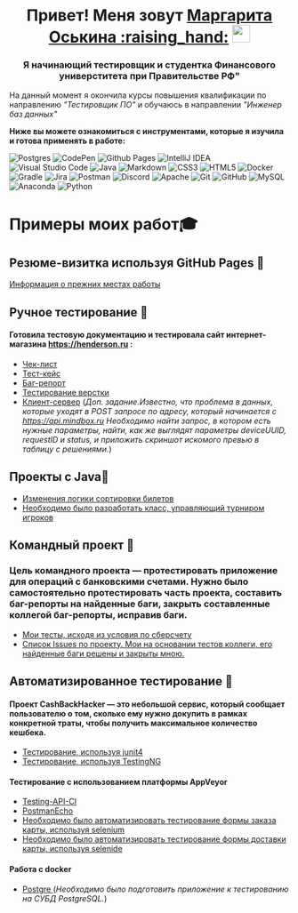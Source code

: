 <h1 align="center">Привет! Меня зовут <a href="https://daniilshat.ru/" target="_blank">Маргарита Оськина :raising_hand:</a> 
<img src="https://github.com/blackcater/blackcater/raw/main/images/Hi.gif" height="32"/></h1>
<h3 align="center">Я начинающий тестировщик и студентка Финансового универститета при Правительстве РФ"</h3>

На данный момент я окончила курсы повышения квалификации по направлению *"Тестировщик ПО"* и обучаюсь в направлении *"Инженер баз данных"*

**Ниже вы можете ознакомиться с инструментами, которые я изучила и готова применять в работе:**



![Postgres](https://img.shields.io/badge/postgres-%23316192.svg?style=for-the-badge&logo=postgresql&logoColor=white)
![CodePen](https://img.shields.io/badge/Codepen-000000?style=for-the-badge&logo=codepen&logoColor=white)
![Github Pages](https://img.shields.io/badge/github%20pages-121013?style=for-the-badge&logo=github&logoColor=white)
![IntelliJ IDEA](https://img.shields.io/badge/IntelliJIDEA-000000.svg?style=for-the-badge&logo=intellij-idea&logoColor=white)
![Visual Studio Code](https://img.shields.io/badge/Visual%20Studio%20Code-0078d7.svg?style=for-the-badge&logo=visual-studio-code&logoColor=white)
![Java](https://img.shields.io/badge/java-%23ED8B00.svg?style=for-the-badge&logo=openjdk&logoColor=white)
	![Markdown](https://img.shields.io/badge/markdown-%23000000.svg?style=for-the-badge&logo=markdown&logoColor=white)
 ![CSS3](https://img.shields.io/badge/css3-%231572B6.svg?style=for-the-badge&logo=css3&logoColor=white)
 ![HTML5](https://img.shields.io/badge/html5-%23E34F26.svg?style=for-the-badge&logo=html5&logoColor=white)
 ![Docker](https://img.shields.io/badge/docker-%230db7ed.svg?style=for-the-badge&logo=docker&logoColor=white)
 ![Gradle](https://img.shields.io/badge/Gradle-02303A.svg?style=for-the-badge&logo=Gradle&logoColor=white)
 ![Jira](https://img.shields.io/badge/jira-%230A0FFF.svg?style=for-the-badge&logo=jira&logoColor=white)
 ![Postman](https://img.shields.io/badge/Postman-FF6C37?style=for-the-badge&logo=postman&logoColor=white)
 ![Discord](https://img.shields.io/badge/Discord-%235865F2.svg?style=for-the-badge&logo=discord&logoColor=white)
 	![Apache](https://img.shields.io/badge/apache-%23D42029.svg?style=for-the-badge&logo=apache&logoColor=white)
  ![Git](https://img.shields.io/badge/git-%23F05033.svg?style=for-the-badge&logo=git&logoColor=white)
  ![GitHub](https://img.shields.io/badge/github-%23121011.svg?style=for-the-badge&logo=github&logoColor=white)
  ![MySQL](https://img.shields.io/badge/mysql-%2300f.svg?style=for-the-badge&logo=mysql&logoColor=white)
  ![Anaconda](https://img.shields.io/badge/Anaconda-%2344A833.svg?style=for-the-badge&logo=anaconda&logoColor=white)
  ![Python](https://img.shields.io/badge/python-3670A0?style=for-the-badge&logo=python&logoColor=ffdd54)



# Примеры моих работ:mortar_board:

## Резюме-визитка используя GitHub Pages  :page_facing_up:

[Информация о прежних местах работы](https://margarita2113.github.io/-/)


## Ручное тестирование :mag_right:
#### Готовила тестовую документацию и тестировала сайт интернет-магазина https://henderson.ru :

- [Чек-лист](https://docs.google.com/spreadsheets/d/1S-cqQ0sNxf561X650pQyoE9bVJB9cHDSLjkfqc343Kk/edit#gid=0)
- [Тест-кейс](https://docs.google.com/spreadsheets/d/1FsrJ5XUxggcf2hi-Zxh1UtqyXw-rYtsrVpBNXnA5-T8/edit#gid=0)
- [Баг-репорт](https://docs.google.com/spreadsheets/d/1pHDclyk9SXiOvbvChqlsru326e9E0Av6y-4Q-N9IhTo/edit#gid=0)
- [Тестирование верстки](https://docs.google.com/document/d/1otM1NKOf4NxsDGDqU2sJogS4fBWQTLeXcR88j0ASIik/edit)
- [Клиент-сервер](https://docs.google.com/document/d/1F6pcXTuFf0cDaKHQX64wUthZ1oLbkggC9isMog_Br9A/edit) (*Доп. задание.Известно, что проблема в данных, которые уходят в POST запросе по адресу, который начинается с https://api.mindbox.ru Необходимо найти запрос, в котором есть нужные параметры, найти, как же выглядят параметры deviceUUID, requestID и status, и приложить скриншот искомого превью в таблицу с решениями.*)


## Проекты с Java:notebook_with_decorative_cover:

- [Изменения логики сортировки билетов](https://github.com/Margarita2113/Ticket)
- [Необходимо было разработать класс, управляющий турниром игроков](https://github.com/Margarita2113/Competitions-for-players)


## Командный проект :couple:
### Цель командного проекта — протестировать приложение для операций с банковскими счетами. Нужно было самостоятельно протестировать часть проекта, составить баг-репорты на найденные баги, закрыть составленные коллегой баг-репорты, исправив баги.

- [Мои тесты, исходя из условия по сберсчету](https://github.com/Gameunkulus/javaqa-team-diplom-Oskina-Bugrov/blob/Saving/src/test/java/ru/netology/javaqadiplom/SavingAccountTest.java)
- [Список Issues по проекту. Мои на основании тестов коллеги, его найденные баги решены и закрыты мною.](https://github.com/Gameunkulus/javaqa-team-diplom-Oskina-Bugrov/issues?q=is%3Aissue+is%3Aclosed)


## Автоматизированное тестирование :rocket:
#### Проект CashBackHacker — это небольшой сервис, который сообщает пользователю о том, сколько ему нужно докупить в рамках конкретной траты, чтобы получить максимальное количество кешбека.

- [Тестирование, используя junit4 ](https://github.com/Margarita2113/CashbackHackService2/tree/junit4)
- [Тестирование, используя TestingNG ](https://github.com/Margarita2113/CashbackHackService2)

#### Тестирование с использованием платформы AppVeyor

- [Testing-API-CI ](https://github.com/Margarita2113/Testing-API-CI)
- [PostmanEcho ](https://github.com/Margarita2113/PostmanEcho)
- [Необходимо было автоматизировать тестирование формы заказа карты, используя selenium](https://github.com/Margarita2113/Debit_card_application)
- [Необходимо было автоматизировать тестирование формы доставки карты, используя selenide](https://github.com/Margarita2113/Selenide_Card_Delivery)

#### Работа с docker

- [Postgre ](https://github.com/Margarita2113/Docker_PostgreSQL) (*Необходимо было подготовить приложение к тестированию на СУБД PostgreSQL.*)








